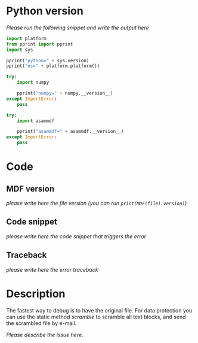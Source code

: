 # Python version

_Please run the following snippet and write the output here_

```python
import platform
from pprint import pprint
import sys

pprint("python=" + sys.version)
pprint("os=" + platform.platform())

try:
    import numpy

    pprint("numpy=" + numpy.__version__)
except ImportError:
    pass

try:
    import asammdf

    pprint("asammdf=" + asammdf.__version__)
except ImportError:
    pass
```

# Code

## MDF version

_please write here the file version (you can run `print(MDF(file).version)`)_

## Code snippet

_please write here the code snippet that triggers the error_

## Traceback

_please write here the error traceback_

# Description

The fastest way to debug is to have the original file. For data protection you can use the static
method _scramble_ to scramble all text blocks, and send the scrambled file by e-mail.

_Please describe the issue here._
